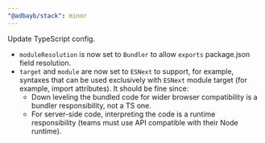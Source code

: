 ```yaml
---
"@adbayb/stack": minor
---
```


Update TypeScript config.

- `moduleResolution` is now set to `Bundler` to allow `exports` package.json field resolution.
- `target` and `module` are now set to `ESNext` to support, for example, syntaxes that can be used exclusively with `ESNext` module target (for example, import attributes). It should be fine since:
  - Down leveling the bundled code for wider browser compatibility is a bundler responsibility, not a TS one.
  - For server-side code, interpreting the code is a runtime responsibility (teams must use API compatible with their Node runtime).
